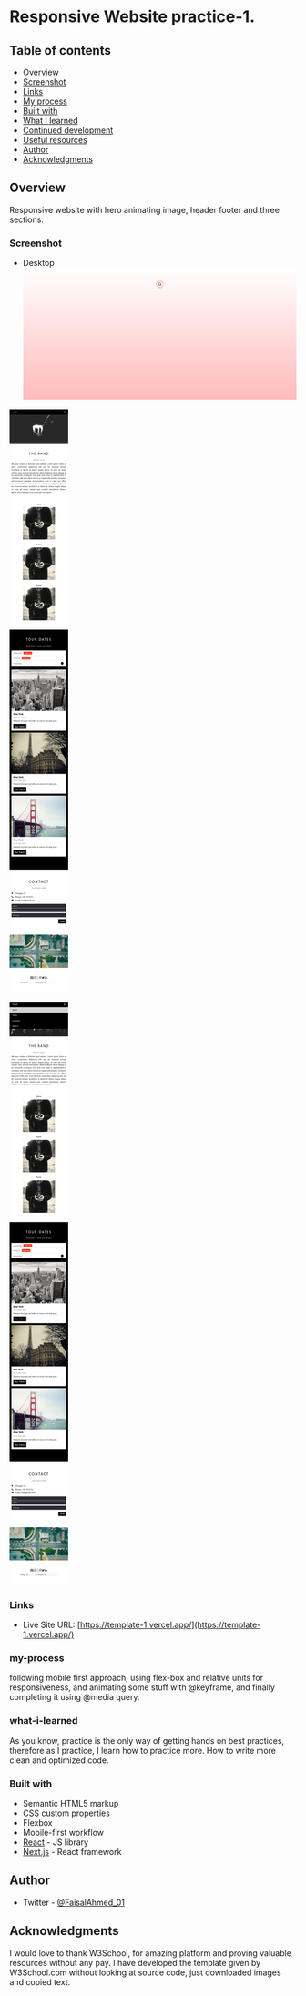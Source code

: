 # Responsive Website practice-1.


## Table of contents

  - [Overview](#overview)
  - [Screenshot](#screenshot)
  - [Links](#links)
  - [My process](#my-process)
  - [Built with](#built-with)
  - [What I learned](#what-i-learned)
  - [Continued development](#continued-development)
  - [Useful resources](#useful-resources)
  - [Author](#author)
  - [Acknowledgments](#acknowledgments)



## Overview

Responsive website with hero animating image, header footer and three sections.



### Screenshot

- Desktop ![](./public/1.png)

![](./public/2.png)

![](./public/3.png)



### Links

- Live Site URL: [https://template-1.vercel.app/](https://template-1.vercel.app/)



### my-process

following mobile first approach, using flex-box and relative units for responsiveness, and animating some stuff with @keyframe, and finally completing it using @media query.



### what-i-learned

As you know, practice is the only way of getting hands on best practices, therefore as I practice, I learn how to practice more. How to write more clean and optimized code.  




### Built with

- Semantic HTML5 markup
- CSS custom properties
- Flexbox
- Mobile-first workflow
- [React](https://reactjs.org/) - JS library
- [Next.js](https://nextjs.org/) - React framework



## Author

- Twitter - [@FaisalAhmed_01](https://www.twitter.com/FaisalAhmed_01)




## Acknowledgments
I would love to thank W3School, for amazing platform and proving valuable resources without any pay. I have developed the template given by W3School.com without looking at source code, just downloaded images and copied text.
